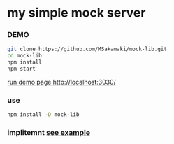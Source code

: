 # my simple mock server


### DEMO


```sh
git clone https://github.com/MSakamaki/mock-lib.git
cd mock-lib
npm install
npm start
```

[run demo page http://localhost:3030/](http://localhost:3030/)

### use

```sh
npm install -D mock-lib
```

### implitemnt [see example](./example)

